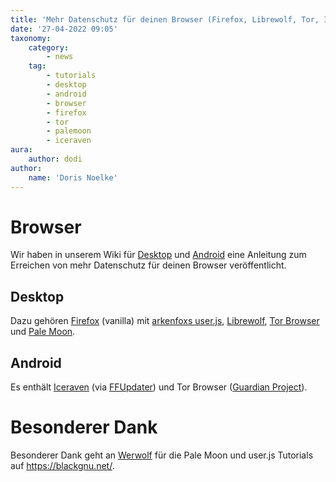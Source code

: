 ```yaml
---
title: 'Mehr Datenschutz für deinen Browser (Firefox, Librewolf, Tor, Iceraven & Pale Moon)'
date: '27-04-2022 09:05'
taxonomy:
    category:
        - news
    tag:
        - tutorials
        - desktop
        - android
        - browser
        - firefox
        - tor
        - palemoon
        - iceraven
aura:
    author: dodi
author:
    name: 'Doris Noelke'
---
```


# Browser
Wir haben in unserem Wiki für [Desktop](https://wiki.techsaviours.org/de/desktop/services/browser) und [Android](https://wiki.techsaviours.org/de/phone/apps/browser) eine Anleitung zum Erreichen von mehr Datenschutz für deinen Browser veröffentlicht.

## Desktop
Dazu gehören [Firefox](https://www.mozilla.org/de/firefox/new/) (vanilla) mit [arkenfoxs user.js](https://github.com/arkenfox/user.js), [Librewolf](https://librewolf.net/), [Tor Browser](https://www.torproject.org/de/) und [Pale Moon](https://www.palemoon.org/).

## Android
Es enthält [Iceraven](https://github.com/fork-maintainers/iceraven-browser) (via [FFUpdater](https://github.com/Tobi823/ffupdater)) und Tor Browser ([Guardian Project](https://guardianproject.info/)).


# Besonderer Dank
Besonderer Dank geht an [Werwolf](https://fosstodon.org/web/@werwolf) für die Pale Moon und user.js Tutorials auf https://blackgnu.net/.